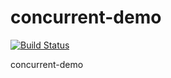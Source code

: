 concurrent-demo
===============

[![Build Status](https://travis-ci.org/icejoywoo/concurrent-demo.png?branch=master)](https://travis-ci.org/icejoywoo/concurrent-demo)

concurrent-demo
